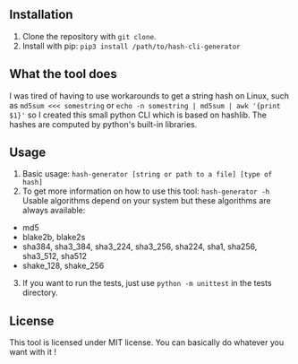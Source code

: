 ## Installation
1. Clone the repository with `git clone`.
2. Install with pip: `pip3 install /path/to/hash-cli-generator`

## What the tool does
I was tired of having to use workarounds to get a string hash on Linux, such as `md5sum <<< somestring` or `echo -n somestring | md5sum | awk '{print $1}'` so I created this small python CLI which is based on hashlib. 
The hashes are computed by python's built-in libraries.

## Usage
1. Basic usage: `hash-generator [string or path to a file] [type of hash]`
2. To get more information on how to use this tool: `hash-generator -h`
Usable algorithms depend on your system but these algorithms are always available:
* md5
* blake2b, blake2s
* sha384, sha3_384, sha3_224, sha3_256, sha224, sha1, sha256, sha3_512, sha512
* shake_128, shake_256
3. If you want to run the tests, just use `python -m unittest` in the tests directory.


## License
This tool is licensed under MIT license. You can basically do whatever you want with it !
